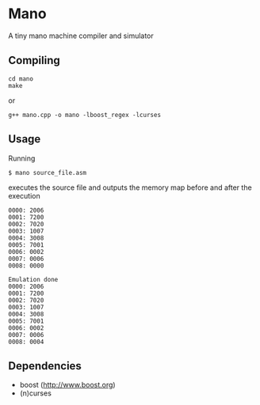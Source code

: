 Mano
====

A tiny mano machine compiler and simulator

Compiling
-------------

```
cd mano
make
```
or

```
g++ mano.cpp -o mano -lboost_regex -lcurses
```

Usage
-------------

Running

```
$ mano source_file.asm
```

executes the source file and outputs the memory map before and after the execution

```
0000: 2006
0001: 7200
0002: 7020
0003: 1007
0004: 3008
0005: 7001
0006: 0002
0007: 0006
0008: 0000

Emulation done
0000: 2006
0001: 7200
0002: 7020
0003: 1007
0004: 3008
0005: 7001
0006: 0002
0007: 0006
0008: 0004
```

Dependencies
-------------

+ boost (http://www.boost.org)
+ (n)curses
